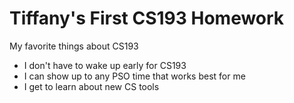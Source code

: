 # Tiffany's First CS193 Homework

My favorite things about CS193
- I don't have to wake up early for CS193
- I can show up to any PSO time that works best for me
- I get to learn about new CS tools
